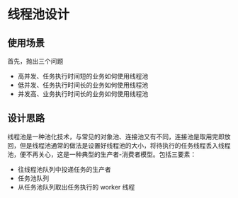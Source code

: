 # 线程池设计

## 使用场景

首先，抛出三个问题
 - 高并发、任务执行时间短的业务如何使用线程池
 - 低并发、任务执行时间长的业务如何使用线程池
 - 并发高、业务执行时间长的业务如何使用线程池

## 设计思路
线程池是一种池化技术，与常见的对象池、连接池又有不同，连接池是取用完即放回，但是线程池通常的做法是设置好线程池的大小，将待执行的任务线程丢入线程池，便不再关心，这是一种典型的生产者-消费者模型。包括三要素：

 - 往线程池队列中投递任务的生产者
 - 任务池队列
 - 从任务池队列取出任务执行的 worker 线程
